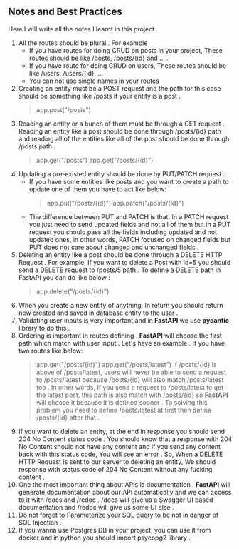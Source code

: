 ## Notes and Best Practices
Here I will write all the notes I learnt in this project . 

 1. All the routes should be plural . For example 
	 - If you have routes for doing CRUD on posts in your project, These routes should be like /posts, /posts/{id} and ... . 
	 - If you have route for doing CRUD on users, These routes should be like /users, /users/{id}, ...
	 - You can not use single names in your routes
 2. Creating an entity must be a POST request and the path for this case should be something like /posts if your entity is a post .
	> app.post("/posts")
 3. Reading an entity or a bunch of them must be through a GET request . Reading an entity like a post should be done through /posts/{id} path and reading all of the entities like all of the post should be done through /posts path .
	> app.get("/posts")
	> app.get("/posts/{id}")
 4. Updating a pre-existed entity should be done by PUT/PATCH request . 
	- If you have some entities like posts and you want to create a path to update one of them you have to act like below:
		> app.put("/posts/{id}")
		> app.patch("/posts/{id}")
	- The difference between PUT and PATCH is that, In a PATCH request you just need to send updated fields and not all of them but in a PUT request you should pass all the fields including updated and not updated ones, in other words, PATCH focused on changed fields but PUT does not care about changed and unchanged fields .
 5. Deleting an entity like a post should be done through a DELETE HTTP Request . For example, If you want to delete a Post with id=5 you should send a DELETE request to /posts/5 path . To define a DELETE path in FastAPI you can do like below :
	> app.delete("/posts/{id}")
 6. When you create a new entity of anything, In return you should return new created and saved in database entity to the user . 
 7. Validating user inputs is very important and in **FastAPI** we use **pydantic** library to do this . 
 8. Ordering is important in routes defining . **FastAPI** will choose the first path which match with user input . Let's have an example . If you have two routes like below:
	> app.get("/posts/{id}")
	> app.get("/posts/latest")
 If /posts/{id} is above of /posts/latest, users will never be able to send a request to /posts/latest because /posts/{id} will also match /posts/latest too . In other words, If you send a request to /posts/latest to get the latest post, this path is also match with /posts/{id} so **FastAPI** will choose it because it is defined sooner . To solving this problem you need to define /posts/latest at first then define /posts/{id} after that . 
 9. If you want to delete an entity, at the end in response you should send 204 No Content status code . You should know that a response with 204 No Content should not have any content and if you send any content back with this status code, You will see an error .
 So, When a DELETE HTTP Request is sent to our server to deleting an entity, We should response with status code of 204 No Content without any fucking content .
 10. One the most important thing about APIs is documentation . **FastAPI** will generate documentation about our API automatically and we can access to it with /docs and /redoc . /docs will give us a Swagger UI based documentation and /redoc will give us some UI else . 
 11. Do not forget to Parameterize your SQL query to be not in danger of SQL Injection . 
 13. If you wanna use Postgres DB in your project, you can use it from docker and in python you should import psycopg2 library .